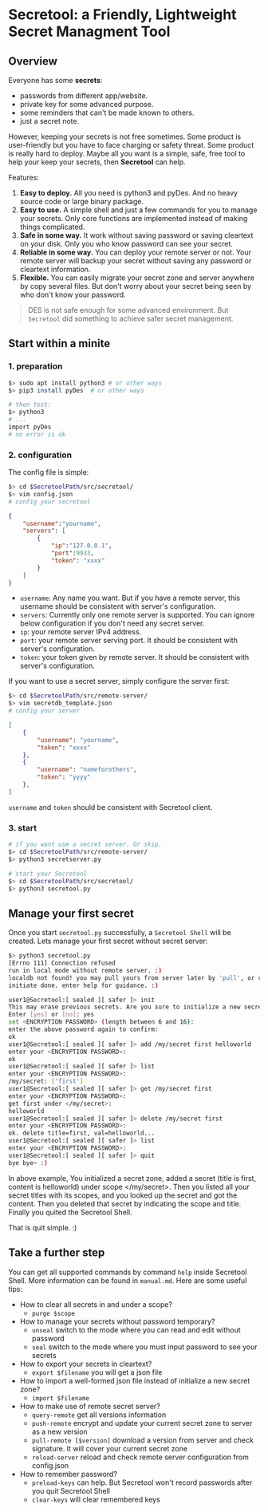 # Secretool: a Friendly, Lightweight Secret Managment Tool

## Overview

Everyone has some **secrets**:
- passwords from different app/website.
- private key for some advanced purpose.
- some reminders that can't be made known to others.
- just a secret note.

However, keeping your secrets is not free sometimes. Some product is user-friendly but you have to face charging or safety threat. Some product is really hard to deploy. Maybe all you want is a simple, safe, free tool to help your keep your secrets, then **Secretool** can help.

Features:

1. **Easy to deploy.** All you need is python3 and pyDes. And no heavy source code or large binary package.
2. **Easy to use.** A simple shell and just a few commands for you to manage your secrets. Only core functions are implemented instead of making things complicated.
3. **Safe in some way.** It work without saving password or saving cleartext on your disk. Only you who know password can see your secret.
4. **Reliable in some way.** You can deploy your remote server or not. Your remote server will backup your secret without saving any password or cleartext information.
5. **Flexible.** You can easily migrate your secret zone and server anywhere by copy several files. But don't worry about your secret being seen by who don't know your password.

> DES is not safe enough for some advanced environment. But `Secretool` did something to achieve safer secret management.

## Start within a minite

### 1. preparation

```bash
$> sudo apt install python3 # or other ways
$> pip3 install pyDes  # or other ways

# then test:
$> python3
# ...
import pyDes
# no error is ok
```

### 2. configuration

The config file is simple:

```bash
$> cd $SecretoolPath/src/secretool/
$> vim config.json
# config your secretool
```

```json
{
    "username":"yourname",
    "servers": [
        {
            "ip":"127.0.0.1",
            "port":9933,
            "token": "xxxx"
        }
    ]
}
```

- `username`: Any name you want. But if you have a remote server, this username should be consistent with server's configuration.
- `servers`: Currently only one remote server is supported. You can ignore below configuration if you don't need any secret server.
- `ip`: your remote server IPv4 address.
- `port`: your remote server serving port. It should be consistent with server's configuration.
- `token`: your token given by remote server. It should be consistent with server's configuration.

If you want to use a secret server, simply configure the server first:


```bash
$> cd $SecretoolPath/src/remote-server/
$> vim secretdb_template.json
# config your server
```

```json
[
    {
        "username": "yourname",
        "token": "xxxx"
    },
    {
        "username": "nameforothers",
        "token": "yyyy"
    },
]
```
`username` and `token` should be consistent with Secretool client.

### 3. start

```bash
# if you want use a secret server. Or skip.
$> cd $SecretoolPath/src/remote-server/
$> python3 secretserver.py

# start your Secretool
$> cd $SecretoolPath/src/secretool/
$> python3 secretool.py
```

## Manage your first secret

Once you start `secretool.py` successfully, a `Secretool Shell` will be created. Lets manage your first secret without secret server:

```bash
$> python3 secretool.py 
[Errno 111] Connection refused
run in local mode without remote server. :)
localdb not found! you may pull yours from server later by 'pull', or create one by 'init'.
initiate done. enter help for guidance. :)

user1@Secretool:[ sealed ][ safer ]> init
This may erase previous secrets. Are you sure to initialize a new secret database?
Enter [yes] or [no]: yes
set <ENCRYPTION PASSWORD> (length between 6 and 16): 
enter the above password again to confirm: 
ok
user1@Secretool:[ sealed ][ safer ]> add /my/secret first helloworld    
enter your <ENCRYPTION PASSWORD>: 
ok
user1@Secretool:[ sealed ][ safer ]> list
enter your <ENCRYPTION PASSWORD>: 
/my/secret: ['first']
user1@Secretool:[ sealed ][ safer ]> get /my/secret first
enter your <ENCRYPTION PASSWORD>: 
get first under </my/secret>:
helloworld
user1@Secretool:[ sealed ][ safer ]> delete /my/secret first
enter your <ENCRYPTION PASSWORD>: 
ok. delete title=first, val=helloworld...
user1@Secretool:[ sealed ][ safer ]> list
enter your <ENCRYPTION PASSWORD>: 
user1@Secretool:[ sealed ][ safer ]> quit
bye bye~ :)
```

In above example, You initialized a secret zone, added a secret (title is first, content is helloworld) under scope <\/my\/secret>. Then you listed all your secret titles with its scopes, and you looked up the secret and got the content. Then you deleted that secret by indicating the scope and title. Finally you quited the Secretool Shell.

That is quit simple. :)

## Take a further step

You can get all supported commands by command `help` inside Secretool Shell. More information can be found in `manual.md`. Here are some useful tips:

- How to clear all secrets in and under a scope?
    - `purge $scope`
- How to manage your secrets without password temporary?
    - `unseal` switch to the mode where you can read and edit without password
    - `seal` switch to the mode where you must input password to see your secrets
- How to export your secrets in cleartext?
    - `export $filename` you will get a json file
- How to import a well-formed json file instead of initialize a new secret zone?
    - `import $filename`
- How to make use of remote secret server?
    - `query-remote` get all versions information
    - `push-remote` encrypt and update your current secret zone to server as a new version
    - `pull-remote [$version]` download a version from server and check signature. It will cover your current secret zone
    - `reload-server` reload and check remote server configuration from config.json
- How to remember password?
    - `preload-keys` can help. But Secretool won't record passwords after you quit Secretool Shell
    - `clear-keys` will clear remembered keys
